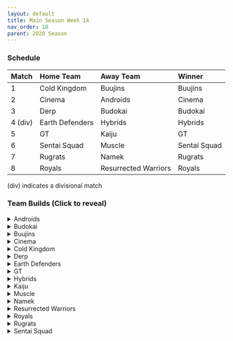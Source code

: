 ```yaml
---
layout: default
title: Main Season Week 14
nav_order: 18
parent: 2020 Season
---
```

### Schedule

|Match          |  Home Team            | Away Team        | Winner          |
| :-------------| :---------------------| :----------------| :---------------|
| 1             | Cold Kingdom          | Buujins          | Buujins         |
| 2             | Cinema                | Androids         | Cinema          |
| 3             | Derp                  | Budokai          | Budokai         |
| 4 (div)       | Earth Defenders       | Hybrids          | Hybrids         |
| 5             | GT                    | Kaiju            | GT              |
| 6             | Sentai Squad          | Muscle           | Sentai Squad    |
| 7             | Rugrats               | Namek            | Rugrats         | 
| 8             | Royals                | Resurrected Warriors | Royals         |

(div) indicates a divisional match

### Team Builds (Click to reveal)

<details>
  <summary>Androids</summary>
  <br />
<br />Home Map: Glacier
<br />Music: Boss Ganges
<br />Weekly Bench: Android 17
<br />Boost Store: None

- Android 16
    - Attack +2 Defense -1 (1)
    - Dende's Healing Ability (2)
    - Light Body (1)
    - Master Throw (1)
    - Quick Fast Attack (1)
    - Serious! (1)
    - Trunks AI

- Cell (Perfect Form) - Costume 2
    - Attack +1 (1)
    - Eternal Life (4)
    - Serious! (1) 
    - Savior (1)
    - Broly's Ring (Limiter)
    - Cell AI

- Android 19:
    - Defense +2 (2)
    - Dende's Healing Ability (2)
    - Master Throw (1)
    - Light Body (1)
    - Latent Energy! (1)
    - Majin Buu AI

- Super 17 - Costume 2
    - Super +2 Ki -1 (1)
    - High Tension (3)
    - Fighting Spirit! (1)
    - Indignation! (1)
    - Savior (1)
    - Yajirobe AI

</details>

<details>
  <summary>Budokai</summary>

<br />
<br />Home Map: Planet Namek
<br />Music: Boss Battle Rock
<br />Weekly bench: End Goku
<br />Boosts: None

- Nam
    - Attack +1 (1)
    - Serious! (1)
    - Quick Fast Attack (1)
    - Power of Rage (2)
    - Dende's Healing Ability (2)
    - Trunks AI

- Cyborg Tao
    - Ki Power +1 (1)
    - Serious! (1)
    - Savior (1)
    - Light Body (1)
    - Unleash Ki (1)
    - Launch's Support (2)
    - Cell AI

- Early Goku - Costume 4
    - Defense +2 (2)
    - Savior (1)
    - Launch's Support (2)
    - Dende's Healing Ability (2)
    - Tien AI

- Kid Goku
    - Attack +2 Defense -1 (1)
    - Eternal Life (4)
    - Fighting Spirit! (1)
    - Quick Fast Attack (1)
    - Trunks AI

</details>

<details>
  <summary>Buujins</summary>
<br />
<br /> Home Map: Supreme Kai's World
<br />Music: Nanshan
<br />Bench: Majuub
<br />Boosts: Dragon Power (5z)

- Evil Buu
    - Defense +2 (2)
    - Dende's Healing Ability (2)
    - Latent Energy! (1)
    - Serious! (1)
    - Fighting Spirit! (1)
    - Dragon Power (Boost)
    - Cell AI

- Kid Buu
    - Defense +3 Attack -1 (2)
    - Launch's Support (2)
    - Indignation! (1)
    - Fighting Spirit! (1)
    - Savior (1)
    - Frieza AI

- Super Buu
    - Attack +2 Defense -1 (1)
    - Serious! (1)
    - Quick Fast Attack (1)
    - Dende's Healing Ability (2)
    - Master Throw (1)
    - Combo Master (1)
    - Goku AI

- Majin Buu
    - Ki Power +2 Super -1 (1)
    - Savior (1)
    - Light Body (1)
    - Eternal Life (4)
    - Yajirobe AI

</details>

<details>
  <summary>Cinema</summary>
<br />  
<br />Home Map: Hell
<br />Music: Warlord F
<br />Bench: Zangya
<br />Boosts: Rising Fighting Spirit (1z), Defense +1 (3z)

- Turles
    - Super +2 Ki -1 (2)
    - Dende's Healing Ability (2)
    - Launch's Support (2)
    - Fighting Spirit! (1)
    - Indignation! (1)
    - Rising Fighting Spirit (Boost)
    - Tien AI

- Fasha
    - Attack +2 Defense -1 (1)
    - Eternal Life (4)
    - Quick Fast Attack (1)
    - Serious! (1)
    - Defense +1 (Boost)
    - Goku AI

- Gogeta
    - Ki Power +2 Super -1 (1)
    - Rush Blast 3 (3)
    - Indignation! (1)
    - Serious! (1)
    - Light Body (1)
    - Vegeta AI

- Garlic Jr. (Base Form)
    - Defense +2 (2)
    - Launch's Support (2)
    - Dende's Healing Ability (2)
    - Fighting Spirit! (1)
    - Broly's Ring (Limiter)
    - Tien AI

</details>

<details>
  <summary>Cold Kingdom </summary>
  <br />
<br />Home Map: Broly's Planet
<br />Music: Paranoia
<br />Bench: Meta Cooler
<br />Boosts: None

- Recoome
    - Defense +3 Attack -1(2)
    - Launch's Support(2)
    - Master Throw(1)
    - Dende's Healing Ability (2)
    - Tien AI

- First Form Cooler - Costume 2
    - Super +1(1) 
    - Indignation! (1) 
    - Savior (1) 
    - Light Body(1)
    - Fighting Spirit! (1)
    - Launch's Support(2)
    - Broly's Ring (Limiter)
    - Yajirobe AI

- 3rd Form Freeza - Costume 1
    - Defense +2 (2)
    - Dende's Healing Ability (2)
    - Fighting Spirit! (1)
    - Latent Energy (1)
    - Quick Fast Attack (1)
    - Freeza AI

- King Cold - Costume 2
    - Attack +1 (1)
    - Eternal Life (4)
    - Serious! (1)
    - Quick Fast Attack (1)
    - Trunks AI

</details>

<details>
  <summary>Derp</summary>
<br />  
<br />Home Map: Penguin Village
<br />Music: War Begins
<br />Bench: Gero
<br />Boosts: None

- Salza
    - Attack +2 Defense -1 (1)
    - Serious! (1)
    - Master Blast (1)
    - Eternal Life (4)
    - Vegeta AI

- Devilman
    - Super +2 Ki -1 (1)
    - Indignation! (1)
    - Quick Fast Attack (1)
    - Power of Rage (2)
    - Launch's Support (2)
    - Chiaotzu AI

- Hercule
    - Super +1 (1)
    - Indignation! (1)
    - Fighting Spirit! (1)
    - Launch's Support (2)
    - Unleash Ki (1)
    - Savior (1)
    - Tien AI

- Kibito Kai
    - Attack +1 (1)
    - Serious! (1)
    - Quick Fast Attack (1)
    - Dende's Healing Ability (2)
    - Fighting Spirit! (1)
    - Savior (1)
    - Goku AI

</details>

<details>
  <summary>Earth Defenders</summary>
  <br />
<br />Home Map: Mt. Paozu
<br />Music: Aether
<br />Bench: Krillin
<br />Boosts: Rising Fighting Spirit (1z), Map Swap (2z), Defense +1 (3z), Attack +1 (4z), Super +1 (4z)

- Yamcha
    - Defense +3 Attack -1 (2)
    - Dragon Power (3)
    - Latent Energy! (1)
    - Quick Fast Attack (1)
    - Rising Fighting Spirit (Boost)
Tien AI

- Base Mid Goku - Costume 4
    - Super +2 Ki -1 (1)
    - Power of Rage (2)
    - Savior (1)
    - Indignation! (1)
    - Launch's Support (2)
    - Super +1 (Boost)
    - Tien AI

- SSJ1 Mid Vegeta - Costume 2
    - Attack +2 Defense -1 (1)
    - Dende's Healing Ability (2)
    - Fighting Spirit! (1)
    - Serious! (1) 
    - Power of Rage (2)
    - Broly's Ring (Limiter) 
    - Attack +1 (Boost)
    - Trunks AI

- Tien - Costume 2
    - Defense +2 (2)
    - Eternal Life (4)
    - Latent Energy! (1)
    - Defense +1 (Boost)
    - Yajirobe AI

</details>

<details>
  <summary>GT</summary>
<br />  
<br />Home Map: Kings Castle
<br />Music: Turbulence
<br />Bench: SS4 Vegeta
<br />Boosts: None

- Baby Vegeta - Costume 2
    - Defense +2 (2)
    - Dende's Healing Ability (2)
    - Dragon Spirit (2)
    - Serious! (1)
    - Piccolo AI

- Pan - Costume 2
    - Super +1 (1)
    - Light Body (1)
    - Dragon Power (3)
    - Savior (1)
    - Fighting Spirit! (1)
    - Cell AI

- Syn Shenron - Costume 2
    - Defense +3 Attack -1 (2)
    - Eternal Life (4)
    - Latent Energy! (1)
    - Broly's Ring (Free)
    - Frieza AI

- GT Goku SSJ3 - Costume 2
    - Ki Power +1 (1)
    - Launch's Support (2)
    - Indignation! (1)
    - Light Body  (1)
    - Fighting Spirit! (1)
    - Savior (1)
    - Broly's Ring (Limiter)
    - Tien AI

</details>

<details>
  <summary>Hybrids</summary>
<br />  
<br />Home Map: Wastelands
<br />Music: Dragon Castle
<br />Bench: Sword Trunks
<br />Boosts: Attack +1 (4z), Super +1 (4z) x2

- Ultimate Gohan
    - Attack +2 Defense -1 (1)
    - Serious! (1)
    - Quick Fast Attack (1)
    - Eternal Life (4)
    - Majin Buu AI

- Kid Gohan - Costume 2
    - Defense +3 Attack -1 (2)
    - Latent Energy! (1)
    - Serious! (1)
    - Quick Fast Attack (1)
    - Dende's Healing Ability (2)
    - Attack +1 (Boost)
    - Trunks AI

- SS Teen Gohan - Costume 3
    - Super +2 Ki -1 (1)
    - Indignation! (1)
    - Fighting Spirit! (1)
    - Launch’s Support (2)
    - Dende's Healing Ability (2)
    - Super +1 (Boost)
    - Chiaotzu AI

- SS Future Gohan
    - Ki Power +1 (1)
    - Fighting Spirit! (1)
    - Latent Energy! (1)
    - Indignation! (1)
    - Savior (1)
    - Kibito's Secret Art (2)
    - Super +1 (Boost)
    - Frieza AI

</details>

<details>
  <summary>Kaiju</summary>
<br />  
<br />Home Map: Rocky Area
<br />Music: Crongus
<br />Bench: King Vegeta
<br />Boosts: None

- Scouter Vegeta
    - Ki Power +2 Super -1 (1)
    - Unleash Ki (1)
    - Indignation! (1)
    - Fighting Spirit! (1)
    - Quick Fast Attack (1)
    - Launch's Support (2)
    - Chiaotzu AI

- Bardock
    - Attack +2 Defense -1 (1)
    - Serious! (1)
    - Quick Fast Attack (1)
    - Eternal Life (4)
    - Majin Buu AI

- Nappa - Costume 2
    - Defense +3 Attack -1 (2)
    - Savior (1)
    - Fighting Spirit! (1)
    - Indignation! (1)
    - Dende's Healing Ability (2)
    - Yajirobe AI

- Raditz
    - Attack +1 (1)
    - Serious! (1)
    - Latent Energy! (1)
    - Dende's Healing Ability (2)
    - Power of Rage (2)
    - Cell AI

</details>

<details>
  <summary>Muscle</summary>
<br />  
<br />Home Map: Muscle Tower
<br />Music: Epic Boss Fight
<br />Bench: Adult Trunks
<br />Boosts: None

- Android 13 - Costume 2
    - Attack +1 (1)
    - Dende's Healing Ability (2)
    - Tension Up (2)
    - Fighting Spirit! (1)
    - Indignation! (1)
    - Goku AI

- Bojack
    - Ki Power +2 Super -1 (1)
    - Kibito's Secret Art (2)
    - Light Body (1)
    - Launch's Support (2)
    - Savior (1)
    - Frieza AI

- SS Broly
    - Attack +2 Defense -1 (1)
    - Vanishing Break (2)
    - Serious! (1)
    - Warrior Lineage (2)
    - Quick Fast Attack (1)
    - Goku AI

- Master Roshi - Costume 2
    - Ki Power +1 (1)
    - Emperor's Aura (4)
    - Indignation! (1)
    - Savior (1)

</details>

<details>
  <summary>Namek</summary>
<br />  
<br />Home Map: Kami's Lookout
<br />Music: Fight me if you can
<br />Bench: King Piccolo
<br />Boosts: Defense +1 (3z)

- Tambourine
    - Attack +2 Defense-1(1)
    - Dende's Healing Ability (2)
    - Serious! (1)
    - Quick Fast Attack (1)
    - Light Body (1)
    - Combo Master (1)
    - Defense +1 (Boost)
    - Trunks AI

- Late Piccolo
    - Super +2 Ki -1 (1)
    - Launch's Support (2)
    - Indignation! (1)
    - Serious! (1)
    - Kibito's Secret Art (2)
    - Tien AI

- Nail
    - Defense +2 (2)
    - Eternal Life (4)
    - Latent Energy! (1)
    - Chiaotzu AI

- Nuova Shenron
    - Super +1 (1)
    - Dende's Healing Ability (2)
    - Indignation! (1)
    - Light Body (1)
    - Launch's Support (2)
    - Tien AI

</details>

<details>
  <summary>Resurrected Warriors</summary>
<br />  
<br />Home Map: Desert
<br />Music: Action Fight
<br />Bench: Eighter
<br />Boosts: None

- SS End Vegeta - Costume 1
    - Attack +2 Defense -1 (1)
    - Dende's Healing Ability (2)
    - Quick Fast Attack (1)
    - Serious! (1) 
    - Fighting Spirit! (1)
    - Rising Fighting Spirit (1)
    - Chiaotzu AI

- Early Piccolo - Costume 2
    - Ki Power +1 (1)
    - Eternal Life (4) 
    - Savior (1)
    - Fighting Spirit! (1)
    - Chiaotzu AI

- Videl - Costume 3
    - Defense +2 (2)
    - Launch's Support (2)
    - Power Of Rage (2)
    - Indignation! (1)
    - Krillin AI

- Android 18 - Costume 3
    - Super +2 Ki -1 (1)
    - Hi Tension (3)
    - Kibito's Secret Art (2)
    - Savior (1)
    - Yajirobe AI

</details>


<details>
  <summary>Royals</summary>
<br />  
<br />Home Map: Hyperbolic Time Chamber
<br />Music: Thunder
<br />Bench: Majin Vegeta
<br />Boosts: Rising Fighting Spirit (1z)

- Dabura - Costume 2
    - Ki Power +1 (1)
    - Master Blast (1)
    - Fighting Spirit! (1)
    - Light Body (1)
    - Indignation! (1)
    - Launch's Support (2)
    - Rising Fighting Spirit (Boost)
    - Default AI

- Pilaf - Costume 2
    - Defense +2 Attack -1 (1)
    - Dragon Power (3)
    - Dende's Healing Ability (2)
    - Savior (1)
    - Broly's Ring (Limiter)
    - Ginyu AI

- Mecha Frieza - Costume 2
    - Defense +3 Attack -1 (2)
    - Dende's Healing Ability (2)
    - Kibito's Secret Art (2)
    - Savior (1)
    - Vegeta AI

- Slug
    - Ki Power +2 Super -1 (1)
    - Indignation! (1)
    - Fighting Spirit! (1)
    - Eternal Life (4)
    - Tien AI

</details>

<details>
  <summary>Rugrats</summary>
<br />  
<br />Home Map: City Ruins
<br />Music: Nanga-F
<br />Bench: Arale
<br />Boosts: None

- Saibaman - Costume 1
    - Defense +2 Attack -1 (1)
    - Dende's Healing Ability (2)
    - Unleash Ki (1)
    - Hatred of Saiyans (1)
    - Quick Fast Attack (1)
    - Exquisite Skill (1)
    - Ginyu AI

- SS Goten - Costume 1
    - Attack +1 (1)
    - Indignation! (1)
    - Serious! (1)
    - Latent Energy! (1)
    - Fighting Spirit! (1)
    - Kibito's Secret Art (2)
    - Chiaotzu AI

- Kid Trunks - Costume 2
    - Ki Power +2 Super -1 (1)
    - Indignation! (1)
    - Serious! (1)
    - Latent Energy! (1)
    - Fighting Spirit! (1)
    - Kibito's Secret Art (2)
    - Broly's Ring (Limiter)
    - Chiaotzu AI 

- Cell Jr. - Costume 1
    - Ki Power +1 (1)
    - Power of Rage (2)
    - Light Body (1)
    - Active Heart (1)
    - Dende's Healing Ability (2)
    - Trunks AI

</details>

<details>
  <summary>Sentai Squad</summary>
<br />  
<br />Home Map: Frieza's Ship
<br />Music: Hurricane
<br />Bench: Great Saiyaman
<br />Boosts: Latent Energy! (2z), Kibito's Secret Art (3z)

- Saiyawoman - Costume 2
    - Defense +2 (2)
    - Dragon Power (3)
    - Launch's Support (2)
    - Cell AI

- Captain Ginyu - Costume 2
    - Attack +2 Defense -1 (1)
    - Eternal Life (4)
    - Serious! (1)
    - Light Body (1)
    - Latent Energy! (Boost)
    - Goku AI

- Jeice - Costume 1
    - Super +2 Ki -1 (1)
    - Style of the Strong (4)
    - Indignation! (1)
    - Savior (1)
    - Kibito's Secret Art (Boost)
    - Yajirobe AI

- Burter - Costume 2
    - Super +1 (1)
    - Dende's Healing Ability (2)
    - Power of Rage (2)
    - Light Body (1)
    - Savior (1)
    - Default AI

</details>